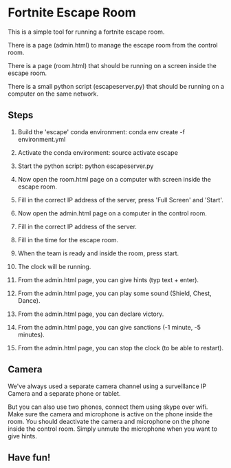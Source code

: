 # Fortnite Escape Room

This is a simple tool for running a fortnite escape room.

There is a page (admin.html) to manage the escape room from the control room.

There is a page (room.html) that should be running on a screen inside the escape room.

There is a small python script (escapeserver.py) that should be running on a computer on the same network.


## Steps

1. Build the 'escape' conda environment: conda env create -f environment.yml

1. Activate the conda environment: source activate escape

1. Start the python script: python escapeserver.py

1. Now open the room.html page on a computer with screen inside the escape room.

1. Fill in the correct IP address of the server, press 'Full Screen' and 'Start'.

1. Now open the admin.html page on a computer in the control room.

1. Fill in the correct IP address of the server.

1. Fill in the time for the escape room.

1. When the team is ready and inside the room, press start.

1. The clock will be running.

1. From the admin.html page, you can give hints (typ text + enter).

1. From the admin.html page, you can play some sound (Shield, Chest, Dance).

1. From the admin.html page, you can declare victory.

1. From the admin.html page, you can give sanctions (-1 minute, -5 minutes).

1. From the admin.html page, you can stop the clock (to be able to restart).



## Camera

We've always used a separate camera channel using a surveillance IP Camera and a separate phone or tablet.

But you can also use two phones, connect them using skype over wifi.
Make sure the camera and microphone is active on the phone inside the room.
You should deactivate the camera and microphone on the phone inside the control room.
Simply unmute the microphone when you want to give hints.  


## Have fun!
